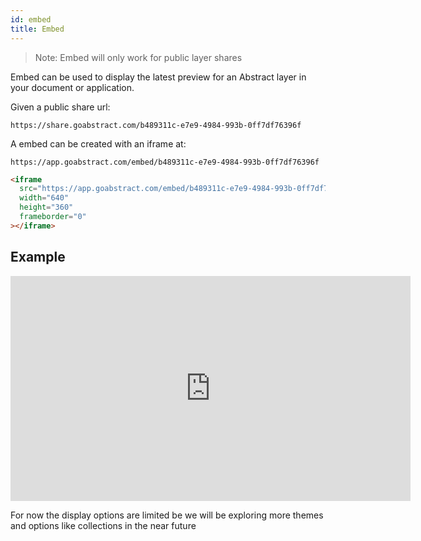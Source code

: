 ```yaml
---
id: embed
title: Embed
---
```


> Note: Embed will only work for public layer shares

Embed can be used to display the latest preview for an Abstract layer in your document or application.

Given a public share url:

`https://share.goabstract.com/b489311c-e7e9-4984-993b-0ff7df76396f`

A embed can be created with an iframe at:

`https://app.goabstract.com/embed/b489311c-e7e9-4984-993b-0ff7df76396f`


```html
<iframe
  src="https://app.goabstract.com/embed/b489311c-e7e9-4984-993b-0ff7df76396f"
  width="640"
  height="360"
  frameborder="0"
></iframe>
```

## Example

<iframe src="https://db8b542d.ngrok.io/embed/b489311c-e7e9-4984-993b-0ff7df76396f" width="640" height="360" frameborder="0" ></iframe>

<br />

For now the display options are limited be we will be exploring more themes and options like collections in the near future
